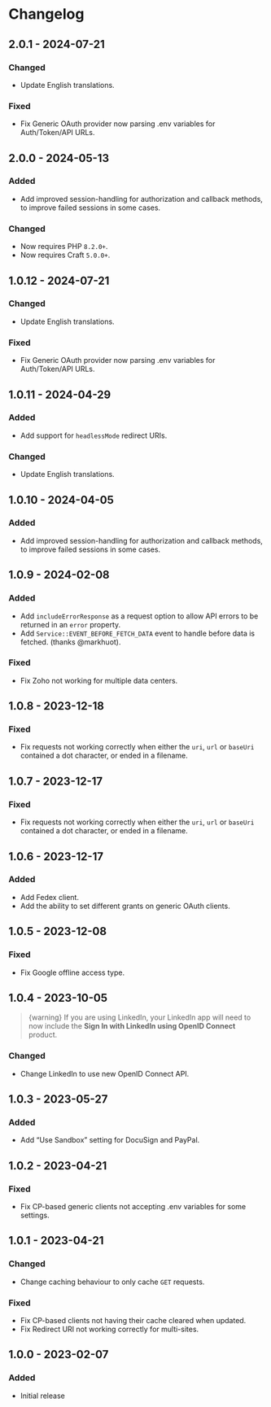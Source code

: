# Changelog

## 2.0.1 - 2024-07-21

### Changed
- Update English translations.

### Fixed
- Fix Generic OAuth provider now parsing .env variables for Auth/Token/API URLs.

## 2.0.0 - 2024-05-13

### Added
- Add improved session-handling for authorization and callback methods, to improve failed sessions in some cases.

### Changed
- Now requires PHP `8.2.0+`.
- Now requires Craft `5.0.0+`.

## 1.0.12 - 2024-07-21

### Changed
- Update English translations.

### Fixed
- Fix Generic OAuth provider now parsing .env variables for Auth/Token/API URLs.

## 1.0.11 - 2024-04-29

### Added
- Add support for `headlessMode` redirect URIs.

### Changed
- Update English translations.

## 1.0.10 - 2024-04-05

### Added
- Add improved session-handling for authorization and callback methods, to improve failed sessions in some cases.

## 1.0.9 - 2024-02-08

### Added
- Add `includeErrorResponse` as a request option to allow API errors to be returned in an `error` property.
- Add `Service::EVENT_BEFORE_FETCH_DATA` event to handle before data is fetched. (thanks @markhuot).

### Fixed
- Fix Zoho not working for multiple data centers.

## 1.0.8 - 2023-12-18

### Fixed
- Fix requests not working correctly when either the `uri`, `url` or `baseUri` contained a dot character, or ended in a filename.

## 1.0.7 - 2023-12-17

### Fixed
- Fix requests not working correctly when either the `uri`, `url` or `baseUri` contained a dot character, or ended in a filename.

## 1.0.6 - 2023-12-17

### Added
- Add Fedex client.
- Add the ability to set different grants on generic OAuth clients.

## 1.0.5 - 2023-12-08

### Fixed
- Fix Google offline access type.

## 1.0.4 - 2023-10-05
> {warning} If you are using LinkedIn, your LinkedIn app will need to now include the **Sign In with LinkedIn using OpenID Connect** product.

### Changed
- Change LinkedIn to use new OpenID Connect API.

## 1.0.3 - 2023-05-27

### Added
- Add “Use Sandbox” setting for DocuSign and PayPal.

## 1.0.2 - 2023-04-21

### Fixed
- Fix CP-based generic clients not accepting .env variables for some settings.

## 1.0.1 - 2023-04-21

### Changed
- Change caching behaviour to only cache `GET` requests.

### Fixed
- Fix CP-based clients not having their cache cleared when updated.
- Fix Redirect URI not working correctly for multi-sites.

## 1.0.0 - 2023-02-07

### Added
- Initial release
